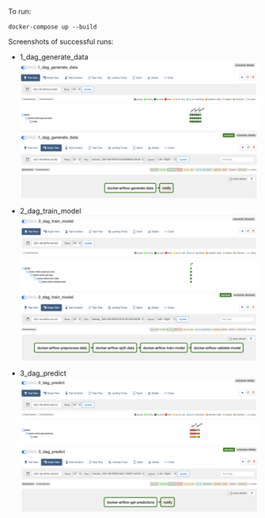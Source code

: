 To run:
~~~
docker-compose up --build
~~~

Screenshots of successful runs:

- 1_dag_generate_data
![TreeView](assets/1_dag_generate_data_tree.png)
![TreeView](assets/1_dag_generate_data_graph.png)

- 2_dag_train_model
![TreeView](assets/2_dag_train_model_tree.png)
![TreeView](assets/2_dag_train_model_graph.png)

- 3_dag_predict
![TreeView](assets/3_dag_predict_tree.png)
![TreeView](assets/3_dag_predict_graph.png)


